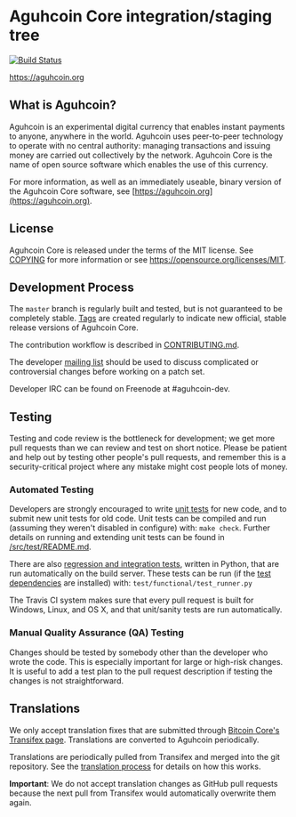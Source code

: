 Aguhcoin Core integration/staging tree
=====================================

[![Build Status](https://travis-ci.org/aguhcoin-project/aguhcoin.svg?branch=master)](https://travis-ci.org/aguhcoin-project/aguhcoin)

https://aguhcoin.org

What is Aguhcoin?
----------------

Aguhcoin is an experimental digital currency that enables instant payments to
anyone, anywhere in the world. Aguhcoin uses peer-to-peer technology to operate
with no central authority: managing transactions and issuing money are carried
out collectively by the network. Aguhcoin Core is the name of open source
software which enables the use of this currency.

For more information, as well as an immediately useable, binary version of
the Aguhcoin Core software, see [https://aguhcoin.org](https://aguhcoin.org).

License
-------

Aguhcoin Core is released under the terms of the MIT license. See [COPYING](COPYING) for more
information or see https://opensource.org/licenses/MIT.

Development Process
-------------------

The `master` branch is regularly built and tested, but is not guaranteed to be
completely stable. [Tags](https://github.com/aguhcoin-project/aguhcoin/tags) are created
regularly to indicate new official, stable release versions of Aguhcoin Core.

The contribution workflow is described in [CONTRIBUTING.md](CONTRIBUTING.md).

The developer [mailing list](https://groups.google.com/forum/#!forum/aguhcoin-dev)
should be used to discuss complicated or controversial changes before working
on a patch set.

Developer IRC can be found on Freenode at #aguhcoin-dev.

Testing
-------

Testing and code review is the bottleneck for development; we get more pull
requests than we can review and test on short notice. Please be patient and help out by testing
other people's pull requests, and remember this is a security-critical project where any mistake might cost people
lots of money.

### Automated Testing

Developers are strongly encouraged to write [unit tests](src/test/README.md) for new code, and to
submit new unit tests for old code. Unit tests can be compiled and run
(assuming they weren't disabled in configure) with: `make check`. Further details on running
and extending unit tests can be found in [/src/test/README.md](/src/test/README.md).

There are also [regression and integration tests](/test), written
in Python, that are run automatically on the build server.
These tests can be run (if the [test dependencies](/test) are installed) with: `test/functional/test_runner.py`

The Travis CI system makes sure that every pull request is built for Windows, Linux, and OS X, and that unit/sanity tests are run automatically.

### Manual Quality Assurance (QA) Testing

Changes should be tested by somebody other than the developer who wrote the
code. This is especially important for large or high-risk changes. It is useful
to add a test plan to the pull request description if testing the changes is
not straightforward.

Translations
------------

We only accept translation fixes that are submitted through [Bitcoin Core's Transifex page](https://www.transifex.com/projects/p/bitcoin/).
Translations are converted to Aguhcoin periodically.

Translations are periodically pulled from Transifex and merged into the git repository. See the
[translation process](doc/translation_process.md) for details on how this works.

**Important**: We do not accept translation changes as GitHub pull requests because the next
pull from Transifex would automatically overwrite them again.
